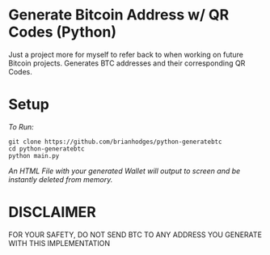 # Generate Bitcoin Address w/ QR Codes (Python)
Just a project more for myself to refer back to when working on future Bitcoin projects. Generates BTC addresses and their corresponding QR Codes.

# Setup
*To Run:*
  ```
  git clone https://github.com/brianhodges/python-generatebtc
  cd python-generatebtc
  python main.py
  ```
*An HTML File with your generated Wallet will output to screen and be instantly deleted from memory.* 


# DISCLAIMER
FOR YOUR SAFETY, DO NOT SEND BTC TO ANY ADDRESS YOU GENERATE WITH THIS IMPLEMENTATION
